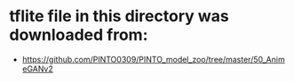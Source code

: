 # tflite file in this directory was downloaded from:

- https://github.com/PINTO0309/PINTO_model_zoo/tree/master/50_AnimeGANv2

